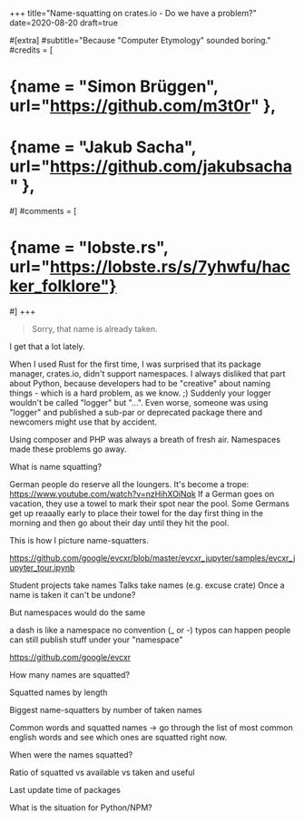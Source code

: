 +++
title="Name-squatting on crates.io - Do we have a problem?"
date=2020-08-20
draft=true

#[extra]
#subtitle="Because \"Computer Etymology\" sounded boring."
#credits = [
#  {name = "Simon Brüggen", url="https://github.com/m3t0r" },
#  {name = "Jakub Sacha", url="https://github.com/jakubsacha" },
#]
#comments = [
#  {name = "lobste.rs", url="https://lobste.rs/s/7yhwfu/hacker_folklore"}
#]
+++

> Sorry, that name is already taken.

I get that a lot lately.

When I used Rust for the first time, I was surprised that its package manager,
crates.io, didn't support namespaces.
I always disliked that part about Python, because developers had to be "creative"
about naming things - which is a hard problem, as we know. ;)
Suddenly your logger wouldn't be called "logger" but "...".
Even worse, someone was using "logger" and published a sub-par or deprecated package there
and newcomers might use that by accident.

Using composer and PHP was always a breath of fresh air. Namespaces made these problems
go away.

What is name squatting?

German people do reserve all the loungers.
It's become a trope:
https://www.youtube.com/watch?v=nzHihXOiNqk
If a German goes on vacation, they use a towel to mark their spot near the pool.
Some Germans get up reaaally early to place their towel for the day first thing in the morning
and then go about their day until they hit the pool.

This is how I picture name-squatters.

https://github.com/google/evcxr/blob/master/evcxr_jupyter/samples/evcxr_jupyter_tour.ipynb

Student projects take names
Talks take names (e.g. excuse crate)
Once a name is taken it can't be undone?

But namespaces would do the same

a dash is like a namespace
no convention (\_ or -)
typos can happen
people can still publish stuff under your "namespace"

https://github.com/google/evcxr

How many names are squatted?

Squatted names by length

Biggest name-squatters by number of taken names

Common words and squatted names -> go through the list of most common english words and see which ones are squatted right now.

When were the names squatted?

Ratio of squatted vs available vs taken and useful

Last update time of packages

What is the situation for Python/NPM?
